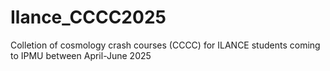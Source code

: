 # Ilance_CCCC2025
Colletion of cosmology crash courses (CCCC) for ILANCE students coming to IPMU between April-June 2025
